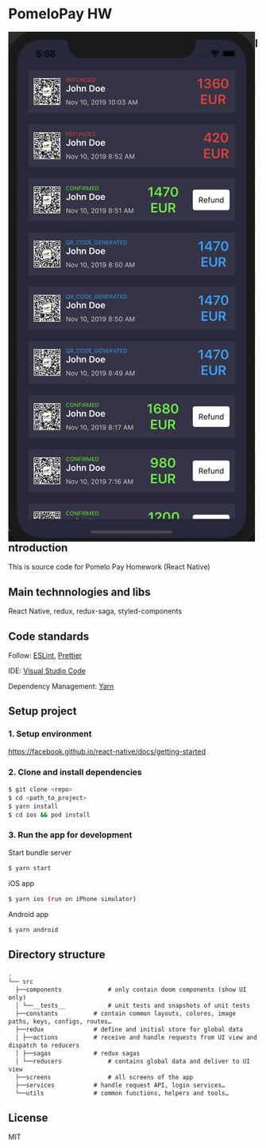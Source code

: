 # PomeloPay HW

<img src='./__screenshots__/transactions.png' align='left' />

## Introduction

This is source code for Pomelo Pay Homework (React Native)

## Main technnologies and libs

React Native, redux, redux-saga, styled-components

## Code standards

Follow: [ESLint](https://eslint.org/), [Prettier](https://prettier.io/)

IDE: [Visual Studio Code](https://code.visualstudio.com/)

Dependency Management: [Yarn](https://yarnpkg.com/en/)

## Setup project

### 1. Setup environment

https://facebook.github.io/react-native/docs/getting-started

### 2. Clone and install dependencies

```bash
$ git clone <repo>
$ cd <path_to_project>
$ yarn install
$ cd ios && pod install
```

### 3. Run the app for development

Start bundle server

```bash
$ yarn start
```

iOS app

```bash
$ yarn ios (run on iPhone simulator)
```

Android app

```bash
$ yarn android
```

## Directory structure

```
.
└── src
  ├──components 			# only contain doom components (show UI only)
  │ └──__tests__ 			# unit tests and snapshots of unit tests
  ├──constants			# contain common layouts, colores, image paths, keys, configs, routes…
  ├──redux 				# define and initial store for global data
  │ ├──actions 			# receive and handle requests from UI view and dispatch to reducers
  │ ├──sagas			# redux sagas
  │ └──reducers 			# contains global data and deliver to UI view
  ├──screens 				# all screens of the app
  ├──services 			# handle request API, login services…
  └──utils 				# common functions, helpers and tools…

```

## License

MIT
